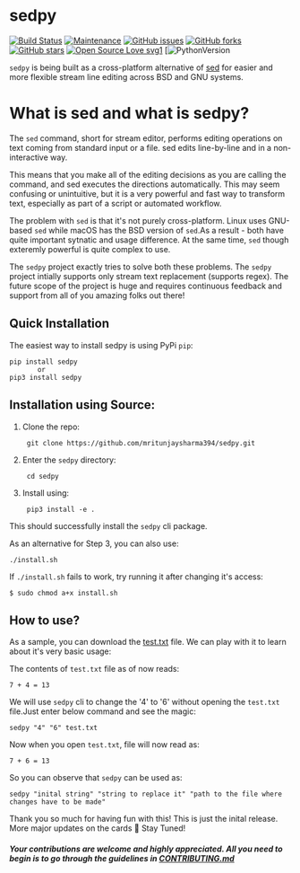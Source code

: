 # sedpy 
[![Build Status](https://travis-ci.com/mritunjaysharma394/sedpy.svg?branch=master)](https://travis-ci.com/mritunjaysharma394/sedpy)
[![Maintenance](https://img.shields.io/badge/Maintained%3F-yes-green.svg)](https://github.com/mritunjaysharma394/sedpy/graphs/commit-activity) 
[![GitHub issues](https://img.shields.io/github/issues/mritunjaysharma394/sedpy)](https://github.com/mritunjaysharma394/sedpy/issues)
[![GitHub forks](https://img.shields.io/github/forks/mritunjaysharma394/sedpy?style=social)](https://github.com/mritunjaysharma394/sedpy/network)
[![GitHub stars](https://img.shields.io/github/stars/mritunjaysharma394/sedpy?style=social)](https://github.com/mritunjaysharma394/sedpy/stargazers) 
[![Open Source Love svg1](https://badges.frapsoft.com/os/v1/open-source.svg?v=103)](https://github.com/ellerbrock/open-source-badges/)
[![PythonVersion](https://img.shields.io/badge/python-2.7%20%7C%203.5%20%7C%203.6%20%7C%203.7%20%7C%203.8-blue)


`sedpy` is being built as a cross-platform alternative of [sed](https://www.gnu.org/software/sed/manual/sed.html) for easier and more flexible stream line editing across BSD and GNU systems.

# What is sed and what is sedpy?

The `sed` command, short for stream editor, performs editing operations on text coming from standard input or a file. sed edits line-by-line and in a non-interactive way.

This means that you make all of the editing decisions as you are calling the command, and sed executes the directions automatically. This may seem confusing or unintuitive, but it is a very powerful and fast way to transform text, especially as part of a script or automated workflow.

The problem with `sed` is that it's not purely cross-platform. Linux uses GNU-based `sed` while macOS has the BSD version of `sed`.As a result - both have quite important sytnatic and usage difference. At the same time, `sed` though exteremly powerful is quite complex to use. 

The `sedpy` project exactly tries to solve both these problems. The `sedpy` project intially supports only stream text replacement (supports regex). The future scope of the project is huge and requires continuous feedback and support from all of you amazing folks out there!

## Quick Installation
The easiest way to install sedpy is using PyPi `pip`: 

    pip install sedpy
           or
    pip3 install sedpy 

## Installation using Source:

1. Clone the repo:

        git clone https://github.com/mritunjaysharma394/sedpy.git

2. Enter the `sedpy` directory:

        cd sedpy

3. Install using:

        pip3 install -e .

This should successfully install the `sedpy` cli package.

As an alternative for Step 3, you can also use:
    
    ./install.sh

If `./install.sh` fails to work, try running it after changing it's access: 

    $ sudo chmod a+x install.sh

## How to use?

As a sample, you can download the [test.txt](https://raw.githubusercontent.com/mritunjaysharma394/sedpy/master/examples/test.txt) file. We can play with it to learn about it's very basic usage:

The contents of `test.txt` file as of now reads:

    7 + 4 = 13

We will use `sedpy` cli to change the '4' to '6' without opening the `test.txt` file.Just enter below command and see the magic:

    sedpy "4" "6" test.txt

Now when you open `test.txt`, file will now read as:

    7 + 6 = 13

So you can observe that `sedpy` can be used as: 

    sedpy "inital string" "string to replace it" "path to the file where changes have to be made"

Thank you so much for having fun with this! This is just the inital release. More major updates on the cards :tada:
Stay Tuned!

##### Your contributions are welcome and highly appreciated. All you need to begin is to go through the guidelines in [CONTRIBUTING.md](CONTRIBUTING.md)


